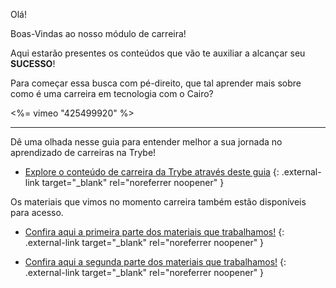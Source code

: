 Olá!

Boas-Vindas ao nosso módulo de carreira!

Aqui estarão presentes os conteúdos que vão te auxiliar a alcançar seu **SUCESSO**!

Para começar essa busca com pé-direito, que tal aprender mais sobre como é uma carreira em tecnologia com o Cairo?

 <%= vimeo "425499920" %>
 
---

Dê uma olhada nesse guia para entender melhor a sua jornada no aprendizado de carreiras na Trybe!

* [Explore o conteúdo de carreira da Trybe através deste guia](/career/introduction/guia_de_careira_trybe_2020.pdf) {: .external-link target="_blank" rel="noreferrer noopener" }

Os materiais que vimos no momento carreira também estão disponíveis para acesso.

* [Confira aqui a primeira parte dos materiais que trabalhamos!](/career/IntroductionPresentation1.pdf) {: .external-link target="_blank" rel="noreferrer noopener" }

* [Confira aqui a segunda parte dos materiais que trabalhamos!](/career/IntroductionPresentation2.pdf) {: .external-link target="_blank" rel="noreferrer noopener" }
